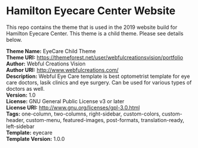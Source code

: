 # Hamilton Eyecare Center Website
This repo contains the theme that is used in the 2019 website build for Hamilton Eyecare Center. This theme is a child theme. Please see details below.

**Theme Name:** EyeCare Child Theme <br />
**Theme URI:** https://themeforest.net/user/webfulcreationsvision/portfolio <br />
**Author:** Webful Creations Vision <br />
**Author URI:** http://www.webfulcreations.com/ <br />
**Description:** Webful Eye Care template is best optometrist template for eye care doctors, lasik clinics and eye surgery. Can be used for various types of doctors as well. <br />
**Version:** 1.0 <br />
**License:** GNU General Public License v3 or later <br />
**License URI:** http://www.gnu.org/licenses/gpl-3.0.html <br />
**Tags:** one-column, two-columns, right-sidebar, custom-colors, custom-header, custom-menu, featured-images, post-formats, translation-ready, left-sidebar <br />
**Template:** eyecare <br />
**Template Version:** 1.0.0 <br />
